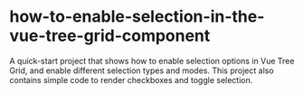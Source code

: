 # how-to-enable-selection-in-the-vue-tree-grid-component
A quick-start project that shows how to enable selection options in Vue Tree Grid, and enable different selection types and modes. This project also contains simple code to render checkboxes and toggle selection.
